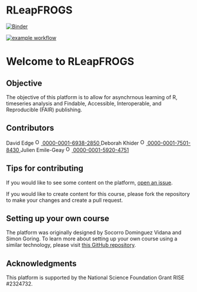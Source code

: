# RLeapFROGS


[![Binder](https://mybinder.org/badge_logo.svg)](https://mybinder.org/v2/gh/LinkedEarth/RLeapFROGS/HEAD)

[![example workflow](https://github.com/throughput-ec/ec-workshops/actions/workflows/gatsby-publish.yaml/badge.svg)](https://github.com/throughput-ec/ec-workshops/actions)

# Welcome to RLeapFROGS

## Objective

The objective of this platform is to allow for asynchrnous learning of R, timeseries analysis and Findable, Accessible, Interoperable, and Reproducible (FAIR) publishing. 

## Contributors
David Edge <a href="https://orcid.org/0000-0001-6938-2850">
<img alt="ORCID logo" src="https://info.orcid.org/wp-content/uploads/2019/11/orcid_16x16.png" width="16" height="16" />
0000-0001-6938-2850
</a>
Deborah Khider <a href="https://orcid.org/0000-0001-7501-8430">
<img alt="ORCID logo" src="https://info.orcid.org/wp-content/uploads/2019/11/orcid_16x16.png" width="16" height="16" />
0000-0001-7501-8430
</a>
Julien Emile-Geay <a href="https://orcid.org/0000-0001-5920-4751">
<img alt="ORCID logo" src="https://info.orcid.org/wp-content/uploads/2019/11/orcid_16x16.png" width="16" height="16" />
0000-0001-5920-4751
</a>

## Tips for contributing

If you would like to see some content on the platform, [open an issue](https://github.com/LinkedEarth/RLeapFROGS/issues). 

If you would like to create content for this course, please fork the repository to make your changes and create a pull request. 

## Setting up your own course

The platform was originally designed by Socorro Dominguez Vidana and Simon Goring. To learn more about setting up your own course using a similar technology, please visit [this GitHub repository](https://github.com/throughput-ec/ec_workshops_py).

## Acknowledgments

This platform is supported by the National Science Foundation Grant RISE #2324732. 


